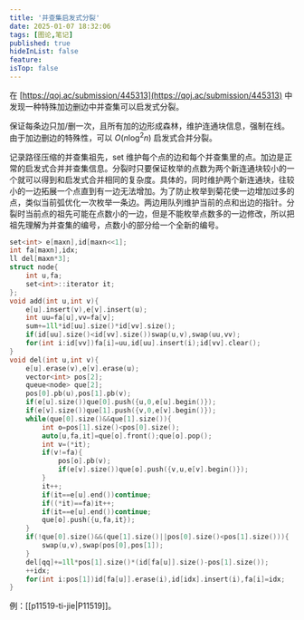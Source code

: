 ```yaml
---
title: '并查集启发式分裂'
date: 2025-01-07 18:32:06
tags: [图论,笔记]
published: true
hideInList: false
feature: 
isTop: false
---
```

在 [https://qoj.ac/submission/445313](https://qoj.ac/submission/445313) 中发现一种特殊加边删边中并查集可以启发式分裂。

保证每条边只加/删一次，且所有加的边形成森林，维护连通块信息，强制在线。由于加边删边的特殊性，可以 $O(n\log^2 n)$ 启发式合并分裂。

记录路径压缩的并查集祖先，set 维护每个点的边和每个并查集里的点。加边是正常的启发式合并并查集信息。分裂时只要保证枚举的点数为两个新连通块较小的一个就可以得到和启发式合并相同的复杂度。具体的，同时维护两个新连通块，往较小的一边拓展一个点直到有一边无法增加。为了防止枚举到菊花使一边增加过多的点，类似当前弧优化一次枚举一条边。两边用队列维护当前的点和出边的指针。分裂时当前点的祖先可能在点数小的一边，但是不能枚举点数多的一边修改，所以把祖先理解为并查集的编号，点数小的部分给一个全新的编号。

```cpp
set<int> e[maxn],id[maxn<<1];
int fa[maxn],idx;
ll del[maxn*3];
struct node{
	int u,fa;
	set<int>::iterator it;
};
void add(int u,int v){
	e[u].insert(v),e[v].insert(u);
	int uu=fa[u],vv=fa[v];
	sum+=1ll*id[uu].size()*id[vv].size();
	if(id[uu].size()<id[vv].size())swap(u,v),swap(uu,vv);
	for(int i:id[vv])fa[i]=uu,id[uu].insert(i);id[vv].clear();
}
void del(int u,int v){
	e[u].erase(v),e[v].erase(u);
	vector<int> pos[2];
	queue<node> que[2];
	pos[0].pb(u),pos[1].pb(v);
	if(e[u].size())que[0].push({u,0,e[u].begin()});
	if(e[v].size())que[1].push({v,0,e[v].begin()});
	while(que[0].size()&&que[1].size()){
		int o=pos[1].size()<pos[0].size();
		auto[u,fa,it]=que[o].front();que[o].pop();
		int v=(*it);
		if(v!=fa){
			pos[o].pb(v);
			if(e[v].size())que[o].push({v,u,e[v].begin()});
		}
		it++;
		if(it==e[u].end())continue;
		if((*it)==fa)it++;
		if(it==e[u].end())continue;
		que[o].push({u,fa,it});
	}
	if(!que[0].size()&&(que[1].size()||pos[0].size()<pos[1].size())){
		swap(u,v),swap(pos[0],pos[1]);
	}
	del[qq]+=1ll*pos[1].size()*(id[fa[u]].size()-pos[1].size());
	++idx;
	for(int i:pos[1])id[fa[u]].erase(i),id[idx].insert(i),fa[i]=idx;
}
```

例：[[p11519-ti-jie|P11519]]。